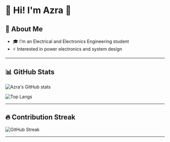 # 👋 Hi! I'm Azra 🦫

## 🌟 About Me
- 🎓 I’m an Electrical and Electronics Engineering student
- ⚡ Interested in power electronics and system design

---

## 📊 GitHub Stats
![Azra's GitHub stats](https://github-readme-stats.vercel.app/api?username=azratteker&show_icons=true&theme=radical)

![Top Langs](https://github-readme-stats.vercel.app/api/top-langs/?username=azratteker&layout=compact&theme=tokyonight)

---

## 🔥 Contribution Streak
![GitHub Streak](https://streak-stats.demolab.com/?user=azratteker&theme=neon-dark)

---
